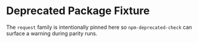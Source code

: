 # Deprecated Package Fixture

The `request` family is intentionally pinned here so `npm-deprecated-check` can surface a warning during parity runs.
